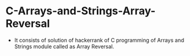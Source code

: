 # C-Arrays-and-Strings-Array-Reversal
- It consists of solution of hackerrank of C programming of Arrays and Strings module called as Array Reversal.
